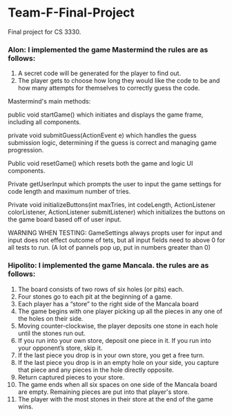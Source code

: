 # Team-F-Final-Project
Final project for CS 3330.


### Alon: I implemented the game Mastermind the rules are as follows:
1. A secret code will be generated for the player to find out.
2. The player gets to choose how long they would like the code to be and how many attempts for themselves to correctly guess the code.

Mastermind's main methods:

public void startGame() which initiates and displays the game frame, including all components.

private void submitGuess(ActionEvent e) which handles the guess submission logic, determining if the guess is correct and managing game progression.

Public void resetGame() which resets both the game and logic UI components.

Private getUserInput which prompts the user to input the game settings for code length and maximum number of tries.

Private void initializeButtons(int maxTries, int codeLength, ActionListener colorListener, ActionListener submitListener) which initializes the buttons on the game board based off of user input.

WARNING WHEN TESTING: GameSettings always propts user for input and input does not effect outcome of tets, but all input fields need to above 0 for all tests to run. (A lot of pannels pop up, put in numbers greater than 0)


### Hipolito: I implemented the game Mancala. the rules are as follows:
1. The board consists of two rows of six holes (or pits) each.
2. Four stones go to each pit at the beginning of a game.
3. Each player has a “store” to the right side of the Mancala board
4. The game begins with one player picking up all the pieces in any one of the holes on their side.
5. Moving counter-clockwise, the player deposits one stone in each hole until the stones run out.
6. If you run into your own store, deposit one piece in it. If you run into your opponent’s store, skip it.
7. If the last piece you drop is in your own store, you get a free turn.
8. If the last piece you drop is in an empty hole on your side, you capture that piece and any pieces in the hole directly opposite.
9. Return captured pieces to your store.
10. The game ends when all six spaces on one side of the Mancala board are empty. Remaining pieces are put into that player's store.
11. The player with the most stones in their store at the end of the game wins.
